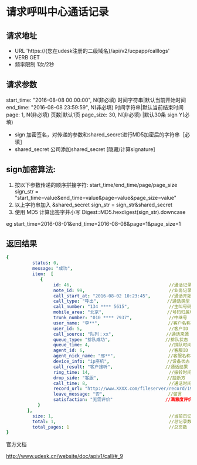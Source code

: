 
请求呼叫中心通话记录
============================

请求地址
-----------------
+ URL 'https://{您在udesk注册的二级域名}/api/v2/ucpapp/calllogs'
+ VERB GET
+ 频率限制 1次/2秒

请求参数
-----------------
start_time:  "2016-08-08 00:00:00", N(非必填) 时间字符串|默认当前开始时间
end_time: "2016-08-08 23:59:59",    N(非必填) 时间字符串|默认当前结束时间
page: 1,                            N(非必填) 页数|默认1页
page_size: 30,                      N(非必填) |默认30条
sign                                Y(必填)

* sign     加密签名，对传递的参数和shared_secret进行MD5加密后的字符串［必填］
* shared_secret 公司添加shared_secret [隐藏/计算signature]


sign加密算法:
-----------------
1. 按以下参数传递的顺序拼接字符: start_time/end_time/page/page_size
  sign_str = "start_time=value&end_time=value&page=value&page_size=value"
2. 以上字符串加入 &shared_secret
  sign_str = sign_str&shared_secret
3. 使用 MD5 计算出签字并小写
  Digest::MD5.hexdigest(sign_str).downcase

eg
start_time=2016-08-01&end_time=2016-08-08&page=1&page_size=1

返回结果
-----------------

```yaml
{
          status: 0,
          message: "成功",
          item:  [
             {
                  id: 46,                                     //通话记录ID
                  note_id: 99,                                //业务记录ID
                  call_start_at: "2016-08-02 10:23:45",       //通话开始时间
                  call_type: "呼出",                          //通话类型
                  call_number: "134 **** 5615",               //主叫号码
                  mobile_area: "北京",                        //号码归属地
                  trunk_number: "010 **** 7937",              //中继号
                  user_name: "李**",                          //客户名称
                  user_id: 5,                                 //客户ID
                  call_source: "队列：xx",                    //通话来源
                  queue_type: "排队成功",                     //排队状态
                  queue_time: 4,                              //排队时间
                  agent_id: 6,                                //客服ID
                  agent_nick_name: "邢**",                    //客服名称
                  device_info: "ip座机",                      //设备状态
                  call_result: "客户接听",                    //通话结果
                  ring_time: 14,                              //振铃时间
                  drop_side: "客服",                          //挂断方
                  call_time: 8,                               //通话时间
                  record_url: "http://www.XXXX.com/fileserver/record/1971jiau1iahucd173929b281177c_1470104625411014_20160802?sig=bb3df793042290780162b24cab561d24", //录音地址
                  leave_message: "否",                        //留言
                  satisfaction: "无需评价"                    //满意度评价
            }
        ],
          size: 1,                                            //当前页记录数
          total: 1,                                           //总记录数
          total_pages: 1                                      //总页数
}
```

官方文档

http://www.udesk.cn/website/doc/apiv1/call/#_9

